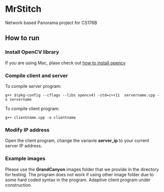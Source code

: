 # MrStitch

Network based Panorama project for CS176B

## How to run

### Install OpenCV library

If you are using Mac, plase check out [how to install opencv](https://medium.com/@jaskaranvirdi/setting-up-opencv-and-c-development-environment-in-xcode-b6027728003)


### Compile client and server

To compile server program: 

~~~~
g++ $(pkg-config --cflags --libs opencv4) -std=c++11  servername.cpp -o servername
~~~~

To compile client program: 

~~~~
g++ clientname.cpp -o clientname
~~~~

### Modify IP address

Open the client program, change the variavle **server_ip** to your current server IP address.

### Example images

Please use the **GrandCanyon** images folder that we provide in the directory for testing. The program does not work if using other image folder due to some hard coded syntax in the program. Adaptive client program under construction. 

